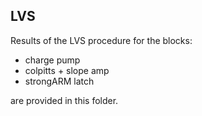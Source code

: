 ## LVS

Results of the LVS procedure for the blocks:

- charge pump
- colpitts + slope amp
- strongARM latch

are provided in this folder.